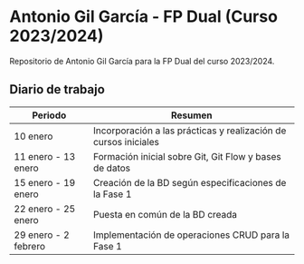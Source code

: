 # Antonio Gil García - FP Dual (Curso 2023/2024)

Repositorio de Antonio Gil García para la FP Dual del curso 2023/2024.

## Diario de trabajo

| Periodo | Resumen |
| ------- | ------- |
| 10 enero | Incorporación a las prácticas y realización de cursos iniciales |
| 11 enero - 13 enero | Formación inicial sobre Git, Git Flow y bases de datos |
| 15 enero - 19 enero | Creación de la BD según especificaciones de la Fase 1 |
| 22 enero - 25 enero | Puesta en común de la BD creada |
| 29 enero - 2 febrero | Implementación de operaciones CRUD para la Fase 1 |
